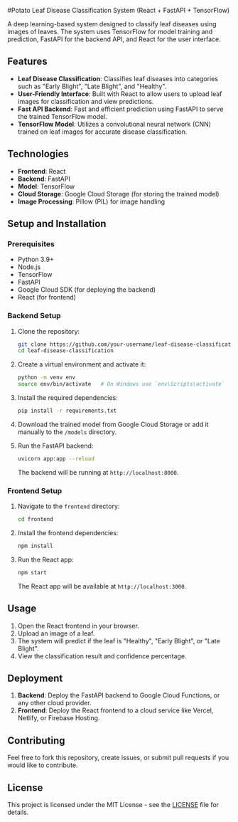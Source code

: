 #Potato Leaf Disease Classification System (React + FastAPI + TensorFlow)

A deep learning-based system designed to classify leaf diseases using images of leaves. The system uses TensorFlow for model training and prediction, FastAPI for the backend API, and React for the user interface.

## Features

- **Leaf Disease Classification**: Classifies leaf diseases into categories such as "Early Blight", "Late Blight", and "Healthy".
- **User-Friendly Interface**: Built with React to allow users to upload leaf images for classification and view predictions.
- **Fast API Backend**: Fast and efficient prediction using FastAPI to serve the trained TensorFlow model.
- **TensorFlow Model**: Utilizes a convolutional neural network (CNN) trained on leaf images for accurate disease classification.

## Technologies

- **Frontend**: React
- **Backend**: FastAPI
- **Model**: TensorFlow
- **Cloud Storage**: Google Cloud Storage (for storing the trained model)
- **Image Processing**: Pillow (PIL) for image handling

## Setup and Installation

### Prerequisites

- Python 3.9+
- Node.js
- TensorFlow
- FastAPI
- Google Cloud SDK (for deploying the backend)
- React (for frontend)

### Backend Setup

1. Clone the repository:

    ```bash
    git clone https://github.com/your-username/leaf-disease-classification.git
    cd leaf-disease-classification
    ```

2. Create a virtual environment and activate it:

    ```bash
    python -m venv env
    source env/bin/activate   # On Windows use `env\Scripts\activate`
    ```

3. Install the required dependencies:

    ```bash
    pip install -r requirements.txt
    ```

4. Download the trained model from Google Cloud Storage or add it manually to the `/models` directory.

5. Run the FastAPI backend:

    ```bash
    uvicorn app:app --reload
    ```

    The backend will be running at `http://localhost:8000`.

### Frontend Setup

1. Navigate to the `frontend` directory:

    ```bash
    cd frontend
    ```

2. Install the frontend dependencies:

    ```bash
    npm install
    ```

3. Run the React app:

    ```bash
    npm start
    ```

    The React app will be available at `http://localhost:3000`.

## Usage

1. Open the React frontend in your browser.
2. Upload an image of a leaf.
3. The system will predict if the leaf is "Healthy", "Early Blight", or "Late Blight".
4. View the classification result and confidence percentage.

## Deployment

1. **Backend**: Deploy the FastAPI backend to Google Cloud Functions, or any other cloud provider.
2. **Frontend**: Deploy the React frontend to a cloud service like Vercel, Netlify, or Firebase Hosting.

## Contributing

Feel free to fork this repository, create issues, or submit pull requests if you would like to contribute.

## License

This project is licensed under the MIT License - see the [LICENSE](LICENSE) file for details.

